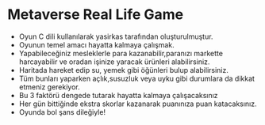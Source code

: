 # Metaverse Real Life Game
* Oyun C dili kullanılarak yasirkas tarafından oluşturulmuştur.
* Oyunun temel amacı hayatta kalmaya çalışmak.
* Yapabileceğiniz mesleklerle para kazanabilir,paranızı markette harcayabilir ve oradan işinize yaracak ürünleri alabilirsiniz.
* Haritada hareket edip su, yemek gibi öğünleri bulup alabilirsiniz.
* Tüm bunları yaparken açlık,susuzluk veya uyku gibi durumlara da dikkat etmeniz gerekiyor.
* Bu 3 faktörü dengede tutarak hayatta kalmaya çalışacaksınız
* Her gün bittiğinde ekstra skorlar kazanarak puanınıza puan katacaksınız.
* Oyunda bol şans dileğiyle!
